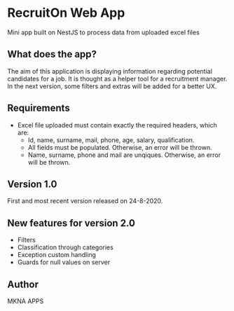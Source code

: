 # RecruitOn Web App

Mini app built on NestJS to process data from uploaded excel files

## What does the app?

The aim of this application is displaying 
information regarding potential candidates 
for a job. It is thought as a helper tool 
for a recruitment manager.
In the next version, some filters and extras will be added
for a better UX.

## Requirements

* Excel file uploaded must contain exactly the required headers, which are:
  * Id, name, surname, mail, phone, age, salary, qualification.
  * All fields must be populated. Otherwise, an error will be thrown.
  * Name, surname, phone and mail are unqiques. Otherwise, 
an error will be thrown.

## Version 1.0

First and most recent version released on 24-8-2020.

## New features for version 2.0

* Filters
* Classification through categories
* Exception custom handling
* Guards for null values on server

## Author 

MKNA APPS



